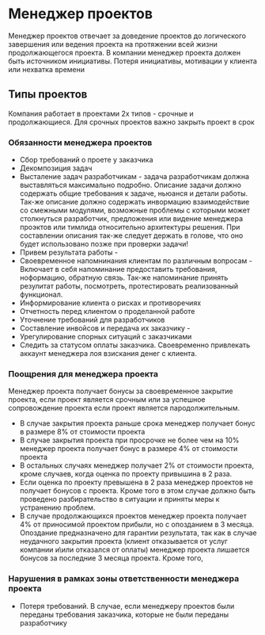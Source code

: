 # Менеджер проектов

Менеджер проектов отвечает за доведение проектов до логического завершения или ведения проекта на протяжении всей жизни продолжающегося проекта. В компании менеджер проекта должен быть источником инициативы. Потеря инициативы, мотивации у клиента или нехватка времени

## Типы проектов
Компания работает в проектами 2х типов - срочные и продолжающиеся. Для срочных проектов важно закрыть проект в срок  

### Обязанности менеджера проектов
- Сбор требований о проете у заказчика
- Декомпозиция задач
- Высталение задач разработчикам - задача разработчикам должна выставляться максимально подробно. Описание задачи должно содержать общие требования к задаче, ньюанся и детали работы. Так-же описание должно содержать инвормацию взаимодействие со смежными модулями, возможные проблемы с которыми может столкнуться разработчик, предложения или видение менеджера проэктов или тимлида относительно архитектуры решения. При составлении описания так-же следует держать в голове, что оно будет использовано позже при проверки задачи!
- Привем результата работы - 
- Своевременное напомнинания клиентам по различным вопросам - Включает в себя напоминание предоставить требования, ноформацию, обратную связь. Так-же напоминание принять резулитат работы, посмотреть, протестировать реализованный функционал. 
- Информирование клиента о рисках и противоречиях
- Отчетность перед клиентом о проделанной работе
- Уточнение требований для разработчиков
- Составление инвойсов и передача их заказчику - 
- Урегулирование спорных ситуаций с заказчиками
- Следить за статусом оплаты заказчика. Своевременно привлекать аккаунт менеджера лоя взискания денег с клиента.

### Поощрения для менеджера проекта
Менеджер проекта получает бонусы за своевременное закрытие проекта, если проект является срочным или за успешное сопровождение проекта если проект является пародолжительным.
- В случае закрытия проекта раньше срока менеджер получает бонус в размере 8% от стоимости проекта
- В случае закрытия проекта при просрочке не более чем на 10% менеджер проекта получает бонус в размере 4% от стоимости проекта
- В остальных случаях менеджер получает 2% от стоимости проекта, кроме случаев, когда оценка по проекту привышина в 2 раза.
- Если оценка по проекту превышена в 2 раза менеджер проектов не получает бонусов с проекта. Кроме того в этом случае должно быть проведено разбирательство в ситуации и приняты меры к устранению проблем.
- В случае продолжающихся проектов менеджер проекта получает 4% от приносимой проектом прибыли, но с опозданием в 3 месяца. Опоздание предназначено для гарантии результата, так как в случае неудачного закрытия проекта (клиент отказывается от услуг компании и\или отказался от оплаты) менеджер проекта лишается бонусов за последние 3 месяца проекта. Кроме того, 

### Нарушения в рамках зоны ответственности менеджера проекта
- Потеря требований. В случае, если менеджеру проектов были переданы требования заказчика, которые не были переданы разработчику